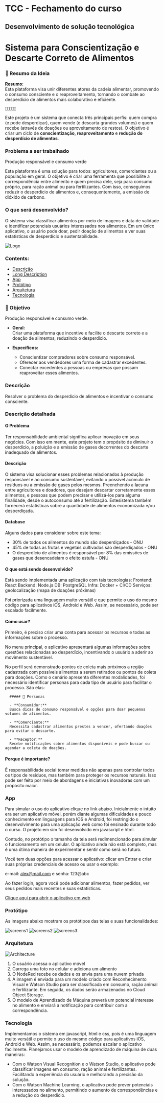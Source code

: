 # TCC - Fechamento do curso
   ## Desenvolvimento de solução tecnológica

# Sistema para Conscientização e Descarte Correto de Alimentos

   ### 📝 Resumo da Ideia

   **Resumo:**  
   Esta plataforma visa unir diferentes atores da cadeia alimentar, promovendo o consumo consciente e o reaproveitamento, tornando o combate ao desperdício de alimentos mais colaborativo e eficiente.

    🍎🤝👨‍🌾🌱

   Este projeto é um sistema que conecta três principais perfis: quem compra (e pode desperdiçar), quem vende (e descarta grandes volumes) e quem recebe (através de doações ou aproveitamento de restos). O objetivo é criar um ciclo de **conscientização, reaproveitamento** e **redução do desperdício de alimentos**.

   ### Problema a ser trabalhado 
   Produção responsável e consumo verde
   
   Esta plataforma é uma solução para todos: agricultores, comerciantes ou a população em geral. O objetivo é criar uma ferramenta que possibilite a correspondência entre alimento e quem precisa dele, seja para consumo próprio, para ração animal ou para fertilizantes. Com isso, conseguimos reduzir o desperdício de alimentos e, consequentemente, a emissão de dióxido de carbono.

   ### O que será desenvolvido?
   O sistema visa classificar alimentos por meio de imagens e data de validade e identificar potenciais usuários interessados nos alimentos. Em um único aplicativo, o usuário pode doar, pedir doação de alimentos e ver suas estatísticas de desperdício e sustentabilidade.

![Logo](/images/logo.png)


### Contents:

- [Descrição](#Descrição)
- [Long Description](#Descrição-detalhada)
- [App](#app)
- [Protótipo](#Protótipo)
- [Arquitetura](#Arquitetura)
- [Tecnologia](#Tecnologia)


### 🎯  Objetivo

 Produção responsável e consumo verde.

- **Geral:**  
  Criar uma plataforma que incentive e facilite o descarte correto e a doação de alimentos, reduzindo o desperdício.

- **Específicos:**
  - Conscientizar compradores sobre consumo responsável.
  - Oferecer aos vendedores uma forma de cadastrar excedentes.
  - Conectar excedentes a pessoas ou empresas que possam reaproveitar esses alimentos.


### Descrição

Resolver o problema do desperdício de alimentos e incentivar o consumo consciente.

### Descrição detalhada

  #### O Problema
  Ter responsabilidade ambiental significa aplicar inovação em seus negócios. Com isso em mente, este projeto tem o propósito de diminuir o desperdício, a poluição e a emissão de gases decorrentes do descarte inadequado de alimentos.


  #### Descrição
  O sistema visa solucionar esses problemas relacionados à produção responsável e ao consumo sustentável, evitando o possível acúmulo de resíduos ou a emissão de gases pelos mesmos. Preenchendo a lacuna entre agricultores e doadores, que desejam descartar corretamente esses alimentos, e pessoas que podem precisar e utilizá-los para alguma finalidade, desde o autoconsumo até a fertilização. Estesistema também fornecerá estatísticas sobre a quantidade de alimentos economizada e/ou desperdiçada. 


  #### Database
  Alguns dados para considerar sobre este tema:
  - 30% de todos os alimentos do mundo são desperdiçados - ONU
  - 45% de todas as frutas e vegetais cultivados são desperdiçados - ONU
  - O desperdício de alimentos é responsável por 8% das emissões de gases que desencadeiam o efeito estufa - ONU


  #### O que está sendo desenvolvido?
  Está sendo implementada uma aplicação com tais tecnologias:
  Frontend: React
  Backend: Node.js
  DB: PostgreSQL
  Infra: Docker + CI/CD
  Serviços: geolocalização (mapa de doações próximas) 

  Foi priorizada uma linguagem muito versátil e que permite o uso do mesmo código para aplicativos iOS, Android e Web. Assim, se necessário, pode ser escalado facilmente.


  #### Como usar?
  Primeiro, é preciso criar uma conta para acessar os recursos e todas as informações sobre o processo.

  No menu principal, o aplicativo apresentará algumas informações sobre questões relacionadas ao desperdício, incentivando o usuário a aderir ao movimento sustentável.

  No perfil será demonstrado pontos de coleta mais próximos a região cadastrada com possíveis alimentos a serem retirados ou pontos de coleta para doações. Como o cenário apresenta diferentes modalidades, foi necessário identificar personas para cada tipo de usuário para facilitar o processo. São elas:

      ##### 👥 Personas

      - **Consumidor:**  
      Busca dicas de consumo responsável e opções para doar pequenos volumes de alimentos.

      - **Comerciante:**  
      Necessita cadastrar alimentos prestes a vencer, ofertando doações para evitar o descarte.

      - **Receptor:**  
      Recebe notificações sobre alimentos disponíveis e pode buscar ou agendar a coleta de doações.


  #### Porque é importante?
  É responsabilidade social tomar medidas não apenas para controlar todos os tipos de resíduos, mas também para proteger os recursos naturais. Isso pode ser feito por meio de abordagens e iniciativas inovadoras com um propósito maior.



### App

Para simular o uso do aplicativo clique no link abaixo. Inicialmente o intuito era ser um aplicativo móvel, porém diante algumas dificuldades e pouco conhecimento em linguagens para IOS e Android, foi restringido o desenvolvimento para uma aplicação web como foi ensinado durante todo o curso. O projeto em sim foi desenvolvido em javascript e html.

Contudo, no protótipo o tamanho da tela será redimencionado para simular o funcionamento em um celular. O aplicativo ainda não está completo, mas é uma ótima maneira de experimentar e sentir como será no futuro.

Você tem duas opções para acessar o aplicativo: clicar em Entrar e criar suas próprias credenciais de acesso ou usar o exemplo:

e-mail: alex@mail.com e senha: 123@abc

Ao fazer login, agora você pode adicionar alimentos, fazer pedidos, ver seus pedidos mais recentes e suas estatísticas.

[Clique aqui para abrir o aplicativo em web](https://ju-morroni.github.io/#/) 

### Protótipo

As imagens abaixo mostram os protótipos das telas e suas funcionalidades:

![screens1](/images/telas5.png)
![screens2](/images/telas2.png)
![screens3](/images/telas3.png)



### Arquitetura
![Architecture](/images/architecture.png)

1) O usuário acessa o aplicativo móvel
2) Carrega uma foto no celular e adiciona um alimento
3) O NodeRed recebe os dados e os envia para uma nuvem privada
4) A imagem é enviada para um modelo criado com Reconhecimento Visual e Watson Studio para ser classificada em consumo, ração animal e fertilizante. Em seguida, os dados serão armazenados no Cloud Object Storage.
5) O modelo de Aprendizado de Máquina preverá um potencial interesse no alimento e enviará a notificação para contribuir com a correspondência.

### Tecnologia

Implementamos o sistema em javascript, html e css, pois é uma linguagem muito versátil e permite o uso do mesmo código para aplicativos iOS, Android e Web. Assim, se necessário, podemos escalar o aplicativo facilmente.
Planejamos usar o modelo de aprendizado de máquina de duas maneiras:
- Com o Watson Visual Recognition e o Watson Studio, o aplicativo pode classificar imagens em consumo, ração animal e fertilizantes. Facilitando a experiência do usuário e melhorando a precisão da solução.
- Com o Watson Machine Learning, o aplicativo pode prever potenciais interessados ​​no alimento, permitindo o aumento de correspondências e a redução do desperdício.



